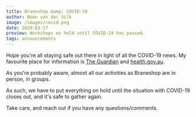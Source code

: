 ```yaml
---
title: Braneshop &amp; COVID-19
author: Noon van der Silk
image: /images/covid.png
date: 2020-03-17
preview: Workshops on hold until COVID-19 has passed.
tags: announcements
---
```


Hope you're all staying safe out there in light of all the COVID-19 news. My
favourite place for information is [The
Guardian](https://www.theguardian.com/au) and
[health.gov.au](https://www.health.gov.au/news/health-alerts/novel-coronavirus-2019-ncov-health-alert).

<!--more-->

As you're probably aware, almost all our activities as Braneshop are in
person, in groups.

As such, we have to put everything on hold until the situation with COVID-19
closes out, and it's safe to gather again.

Take care, and reach out if you have any questions/comments.

